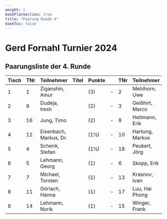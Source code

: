 ```yaml
---
weight: 1
bookFlatSection: true
title: "Paarung Runde 4"
bookToc: false
---
```


# Gerd Fornahl Turnier 2024

## Paarungsliste der 4. Runde


| Tisch | TNr | Teilnehmer          | Titel | Punkte |   | TNr | Teilnehmer        | Titel | Punkte | Ergebnis |
|-------|-----|---------------------|-------|--------|---|-----|-------------------|-------|--------|----------|
| 1     | 1   | Ziganshin, Ainur    |       | (3)    | - | 2   | Mehlhorn, Uwe     |       | (3)    | 1 - 0    |
| 2     | 9   | Dudeja, Iresh       |       | (2)    | - | 3   | Geißhirt, Marco   |       | (2)    | 0 - 1    |
| 3     | 16  | Jung, Timo          |       | (2)    | - | 8   | Heitmann, Erik    |       | (2)    | 1 - 0    |
| 4     | 12  | Eisenbach, Markus, Dr. |    | (1½)   | - | 10  | Hartung, Markus   |       | (2)    | 0 - 1    |
| 5     | 4   | Schenk, Stefan      |       | (1½)   | - | 18  | Peukert, Jörg     |       | (1½)   | 1 - 0    |
| 6     | 5   | Lehmann, Georg      |       | (1)    | - | 6   | Skopp, Erik       |       | (1½)   | 1 - 0    |
| 7     | 7   | Michael, Torsten    |       | (1)    | - | 13  | Krasnov, Ivan     |       | (1)    | 1 - 0    |
| 8     | 11  | Görlach, Hanna      |       | (1)    | - | 17  | Luu, Hai Phong    |       | (0)    | 1 - 0    |
| 9     | 14  | Lehmann, Norik      |       | (1)    | - | 15  | Winger, Frank     |       | (0)    | 0 - 1    |